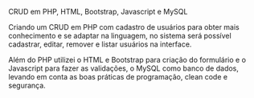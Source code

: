 CRUD em PHP, HTML, Bootstrap, Javascript e MySQL

Criando um CRUD em PHP com cadastro de usuários para obter mais conhecimento e se adaptar na linguagem, 
no sistema será possível cadastrar, editar, remover e listar usuários na interface.

Além do PHP utilizei o HTML e Bootstrap para criação do formulário e o Javascript para fazer as validações, 
o MySQL como banco de dados, levando em conta as boas práticas de programação, clean code e segurança.

